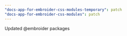 ```yaml
---
"docs-app-for-embroider-css-modules-temporary": patch
"docs-app-for-embroider-css-modules": patch
---
```


Updated @embroider packages
